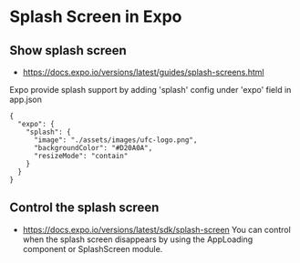 # Splash Screen in Expo
## Show splash screen
- https://docs.expo.io/versions/latest/guides/splash-screens.html

Expo provide splash support by adding 'splash' config under 'expo' field in app.json
```
{
  "expo": {
    "splash": {
      "image": "./assets/images/ufc-logo.png",
      "backgroundColor": "#D20A0A",
      "resizeMode": "contain"
    }
  }
}
```

## Control the splash screen
- https://docs.expo.io/versions/latest/sdk/splash-screen
You can control when the splash screen disappears by using the AppLoading component or SplashScreen module.


